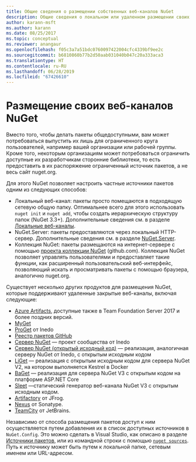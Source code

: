 ```yaml
---
title: Общие сведения о размещении собственных веб-каналов NuGet
description: Общие сведения о локальном или удаленном размещении своих веб-каналов пакетов NuGet или коллекций.
author: karann-msft
ms.author: karann
ms.date: 08/25/2017
ms.topic: conceptual
ms.reviewer: anangaur
ms.openlocfilehash: f05c3a7a51bdc0760097422004cfc4339bf9ee2c
ms.sourcegitcommit: b6810860b77b2d50aab031040b047c20a333aca3
ms.translationtype: HT
ms.contentlocale: ru-RU
ms.lasthandoff: 06/28/2019
ms.locfileid: "67426610"
---
```

# <a name="hosting-your-own-nuget-feeds"></a>Размещение своих веб-каналов NuGet

Вместо того, чтобы делать пакеты общедоступными, вам может потребоваться выпустить их лишь для ограниченного круга пользователей, например вашей организации или рабочей группы. Кроме того, некоторым организациям может потребоваться ограничить доступные их разработчикам сторонние библиотеки, то есть предоставить в их распоряжение ограниченный источник пакетов, а не весь сайт nuget.org.

Для этого NuGet позволяет настроить частные источники пакетов одним из следующих способов:

- Локальный веб-канал: пакеты просто помещаются в подходящую сетевую общую папку. Оптимальнее всего для этого использовать `nuget init` и `nuget add`, чтобы создать иерархическую структуру папок (NuGet 3.3+). Дополнительные сведения см. в разделе [Локальные веб-каналы](../hosting-packages/local-feeds.md).
- NuGet.Server: пакеты предоставляются через локальный HTTP-сервер. Дополнительные сведения см. в разделе [NuGet.Server](../hosting-packages/nuget-server.md).
- Коллекция NuGet: пакеты размещаются на интернет-сервере с помощью [проекта коллекции NuGet](https://github.com/NuGet/NuGetGallery#build-and-run-the-gallery-in-arbitrary-number-easy-steps) (github.com). Коллекция NuGet позволяет управлять пользователями и предоставляет такие функции, как расширенный пользовательский веб-интерфейс, позволяющий искать и просматривать пакеты с помощью браузера, аналогично nuget.org.

Существует несколько других продуктов для размещения NuGet, которые поддерживают удаленные закрытые веб-каналы, включая следующие:

- [Azure Artifacts](https://www.visualstudio.com/docs/package/nuget/publish), доступные также в Team Foundation Server 2017 и более поздних версий.
- [MyGet](http://myget.org)
- [ProGet](http://inedo.com/proget) от Inedo
- [Реестр пакетов GitHub](https://help.github.com/articles/configuring-nuget-for-use-with-github-package-registry)
- [Сервер NuGet](http://nugetserver.net/) — проект сообщества от Inedo
- [Сервер NuGet (открытый исходный код)](http://nuget-server.net) — реализация, аналогичная серверу NuGet от Inedo, с открытым исходным кодом
- [LiGet](https://github.com/ai-traders/liget) — реализация с открытым исходным кодом для сервера NuGet V2, на котором выполняется Kestrel в Docker
- [BaGet](https://github.com/loic-sharma/BaGet) — реализация для сервера NuGet V3 с открытым кодом на платформе ASP.NET Core
- [Sleet](https://github.com/emgarten/sleet) —статический генератор веб-канала NuGet V3 с открытым исходным кодом.
- [Artifactory](https://www.jfrog.com/artifactory/) от JFrog.
- [Nexus](http://www.sonatype.org/nexus/) от Sonatype.
- [TeamCity](https://www.jetbrains.com/teamcity/) от JetBrains.

Независимо от способа размещения пакетов доступ к ним осуществляется путем добавления их в список доступных источников в `NuGet.Config`. Это можно сделать в Visual Studio, как описано в разделе [Источники пакетов](../tools/package-manager-ui.md#package-sources), или из командной строки с помощью [`nuget sources`](../tools/cli-ref-sources.md). Путь к источнику может быть путем к локальной папке, сетевым именем или URL-адресом.
